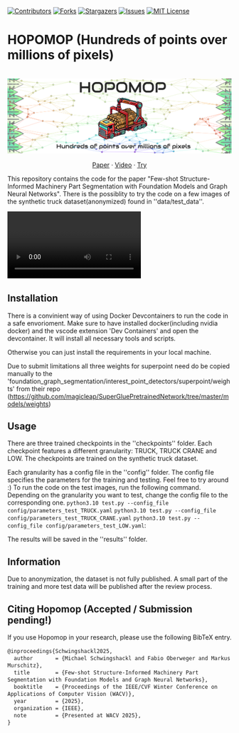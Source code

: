 [![Contributors][contributors-shield]][contributors-url]
[![Forks][forks-shield]][forks-url]
[![Stargazers][stars-shield]][stars-url]
[![Issues][issues-shield]][issues-url]
[![MIT License][license-shield]][license-url]

# HOPOMOP (Hundreds of points over millions of pixels)

[contributors-shield]: https://img.shields.io/github/contributors/AIT-Assistive-Autonomous-Systems/Hopomop.svg?style=for-the-badge
[contributors-url]: https://github.com/AIT-Assistive-Autonomous-Systems/Hopomop/graphs/contributors
[forks-shield]: https://img.shields.io/github/forks/AIT-Assistive-Autonomous-Systems/Hopomop.svg?style=for-the-badge
[forks-url]: https://github.com/AIT-Assistive-Autonomous-Systems/Hopomop/network/members
[stars-shield]: https://img.shields.io/github/stars/AIT-Assistive-Autonomous-Systems/Hopomop.svg?style=for-the-badge
[stars-url]: https://github.com/AIT-Assistive-Autonomous-Systems/Hopomop/stargazers
[issues-shield]: https://img.shields.io/github/issues/AIT-Assistive-Autonomous-Systems/Hopomop.svg?style=for-the-badge
[issues-url]: https://github.com/AIT-Assistive-Autonomous-Systems/Hopomop/issues
[license-shield]: https://img.shields.io/github/license/AIT-Assistive-Autonomous-Systems/Hopomop.svg?style=for-the-badge
[license-url]: https://github.com/AIT-Assistive-Autonomous-Systems/Hopomop/blob/master/LICENSE.txt

<!-- PROJECT LOGO -->
<br />
<div align="center">
  <a href=""https://github.com/AIT-Assistive-Autonomous-Systems/Hopomop">
    <img src="images/logo.png" alt="Logo">
  </a>

  <p align="center">
    <a href="https://github.com/AIT-Assistive-Autonomous-Systems/Hopomop">Paper</a>
    ·
    <a href="https://github.com/AIT-Assistive-Autonomous-Systems/Hopomop">Video</a>
    ·
    <a href="https://github.com/AIT-Assistive-Autonomous-Systems/Hopomop">Try</a>
  </p>
</div>

This repository contains the code for the paper "Few-shot Structure-Informed Machinery Part Segmentation with Foundation Models and Graph Neural Networks".
There is the possiblity to try the code on a few images of the synthetic truck dataset(anonymized) found in ''data/test_data''.

<video controls src="img/Video.mp4" title="Title"></video>

## Installation
There is a convinient way of using Docker Devcontainers to run the code in a safe envorioment. Make sure to have installed docker(including nvidia docker) and the vscode extension 'Dev Containers' and open the devcontainer. It will install all necessary tools and scripts.

Otherwise you can just install the requirements in your local machine.

Due to submit limitations all three weights for superpoint need do be copied manually to the 'foundation_graph_segmentation/interest_point_detectors/superpoint/weights' from their repo (https://github.com/magicleap/SuperGluePretrainedNetwork/tree/master/models/weights)

## Usage
There are three trained checkpoints in the ''checkpoints'' folder. Each checkpoint features a different granularity: TRUCK, TRUCK CRANE and LOW. The checkpoints are trained on the synthetic truck dataset.

Each granularity has a config file in the ''config'' folder. The config file specifies the parameters for the training and testing. Feel free to try around :)
To run the code on the test images, run the following command. Depending on the granularity you want to test, change the config file to the corresponding one. 
```python3.10 test.py --config_file config/parameters_test_TRUCK.yaml```
```python3.10 test.py --config_file config/parameters_test_TRUCK_CRANE.yaml```
```python3.10 test.py --config_file config/parameters_test_LOW.yaml```: 

The results will be saved in the ''results'' folder. 

## Information
Due to anonymization, the dataset is not fully published. A small part of the training and more test data will be published after the review process.

## Citing Hopomop (Accepted / Submission pending!)
If you use Hopomop in your research, please use the following BibTeX entry.

```
@inproceedings{Schwingshackl2025,
  author       = {Michael Schwingshackl and Fabio Oberweger and Markus Murschitz},
  title        = {Few-shot Structure-Informed Machinery Part Segmentation with Foundation Models and Graph Neural Networks},
  booktitle    = {Proceedings of the IEEE/CVF Winter Conference on Applications of Computer Vision (WACV)},
  year         = {2025},
  organization = {IEEE},
  note         = {Presented at WACV 2025},
}
```

